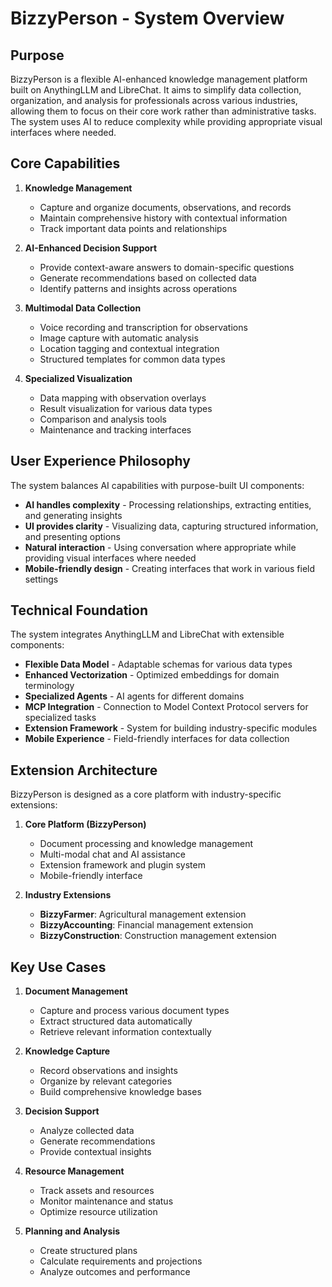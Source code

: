 # BizzyPerson - System Overview

## Purpose

BizzyPerson is a flexible AI-enhanced knowledge management platform built on AnythingLLM and LibreChat. It aims to simplify data collection, organization, and analysis for professionals across various industries, allowing them to focus on their core work rather than administrative tasks. The system uses AI to reduce complexity while providing appropriate visual interfaces where needed.

## Core Capabilities

1. **Knowledge Management**
   - Capture and organize documents, observations, and records
   - Maintain comprehensive history with contextual information
   - Track important data points and relationships

2. **AI-Enhanced Decision Support**
   - Provide context-aware answers to domain-specific questions
   - Generate recommendations based on collected data
   - Identify patterns and insights across operations

3. **Multimodal Data Collection**
   - Voice recording and transcription for observations
   - Image capture with automatic analysis
   - Location tagging and contextual integration
   - Structured templates for common data types

4. **Specialized Visualization**
   - Data mapping with observation overlays
   - Result visualization for various data types
   - Comparison and analysis tools
   - Maintenance and tracking interfaces

## User Experience Philosophy

The system balances AI capabilities with purpose-built UI components:

- **AI handles complexity** - Processing relationships, extracting entities, and generating insights
- **UI provides clarity** - Visualizing data, capturing structured information, and presenting options
- **Natural interaction** - Using conversation where appropriate while providing visual interfaces where needed
- **Mobile-friendly design** - Creating interfaces that work in various field settings

## Technical Foundation

The system integrates AnythingLLM and LibreChat with extensible components:

- **Flexible Data Model** - Adaptable schemas for various data types
- **Enhanced Vectorization** - Optimized embeddings for domain terminology
- **Specialized Agents** - AI agents for different domains
- **MCP Integration** - Connection to Model Context Protocol servers for specialized tasks
- **Extension Framework** - System for building industry-specific modules
- **Mobile Experience** - Field-friendly interfaces for data collection

## Extension Architecture

BizzyPerson is designed as a core platform with industry-specific extensions:

1. **Core Platform (BizzyPerson)**
   - Document processing and knowledge management
   - Multi-modal chat and AI assistance
   - Extension framework and plugin system
   - Mobile-friendly interface

2. **Industry Extensions**
   - **BizzyFarmer**: Agricultural management extension
   - **BizzyAccounting**: Financial management extension
   - **BizzyConstruction**: Construction management extension

## Key Use Cases

1. **Document Management**
   - Capture and process various document types
   - Extract structured data automatically
   - Retrieve relevant information contextually

2. **Knowledge Capture**
   - Record observations and insights
   - Organize by relevant categories
   - Build comprehensive knowledge bases

3. **Decision Support**
   - Analyze collected data
   - Generate recommendations
   - Provide contextual insights

4. **Resource Management**
   - Track assets and resources
   - Monitor maintenance and status
   - Optimize resource utilization

5. **Planning and Analysis**
   - Create structured plans
   - Calculate requirements and projections
   - Analyze outcomes and performance 